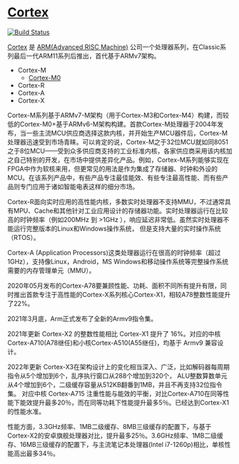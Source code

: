 ﻿# [Cortex](https://doc.soc.xin/architecture/index.html)

[![Build Status](https://github.com/SoCXin/Cortex/workflows/docs/badge.svg)](https://github.com/SoCXin/Cortex)


[Cortex](https://doc.soc.xin/architecture/arm.html) 是 [ARM(Advanced RISC Machine)](https://www.arm.com/) 公司一个处理器系列，在Classic系列最后一代ARM11系列后推出，首代基于ARMv7架构。

* Cortex-M
    * [Cortex-M0](https://www.soc.xin/Cortex-M0)
* Cortex-R
* Cortex-A
* Cortex-X


Cortex-M系列基于ARMv7-M架构（用于Cortex-M3和Cortex-M4）构建，而较低的Cortex-M0+基于ARMv6-M架构构建。首款Cortex-M处理器于2004年发布，当一些主流MCU供应商选择这款内核，并开始生产MCU器件后，Cortex-M处理器迅速受到市场青睐。可以肯定的说，Cortex-M之于32位MCU就如同8051之于8位MCU——受到众多供应商支持的工业标准内核，各家供应商采用该内核加之自己特别的开发，在市场中提供差异化产品。例如，Cortex-M系列能够实现在FPGA中作为软核来用，但更常见的用法是作为集成了存储器、时钟和外设的MCU。在该系列产品中，有些产品专注最佳能效、有些专注最高性能、而有些产品则专门应用于诸如智能电表这样的细分市场。

Cortex-R面向实时应用的高性能内核，多数实时处理器不支持MMU，不过通常具有MPU、Cache和其他针对工业应用设计的存储器功能。实时处理器运行在比较高的时钟频率（例如200MHz 到 >1GHz ），响应延迟非常低。虽然实时处理器不能运行完整版本的Linux和Windows操作系统， 但是支持大量的实时操作系统（RTOS）。

Cortex-A (Application Processors)这类处理器运行在很高的时钟频率（超过1GHz），支持像Linux，Android，MS Windows和移动操作系统等完整操作系统需要的内存管理单元（MMU）。

2020年05月发布的Cortex-A78要兼顾性能、功耗、面积不同所有提升有限，同时推出首款专注于高性能的Cortex-X系列核心Cortex-X1，相较A78整数性能提升了22%。

2021年3月底，Arm正式发布了全新的Armv9指令集。

2021年更新 Cortex-X2 的整数性能相比 Cortex-X1 提升了 16%。对应的中核Cortex-A710(A78继任)和小核Cortex-A510(A55继任)，均基于 Armv9 兼容设计。

2022年更新 Cortex-X3在架构设计上的变化相当深入、广泛，比如解码器每周期指令从5个增加到6个，乱序执行窗口从288个增加到320个， ALU整数算数单元从4个增加到6个，二级缓存容量从512KB翻番到1MB，并且不再支持32位指令集。
对应中核 Cortex-A715 注重性能与能效的平衡，对比Cortex-A710在同等性能下能效提升最多20％，而在同等功耗下性能提升最多5％。已经达到Cortex-X1的性能水准。

性能方面，3.3GHz频率、1MB二级缓存、8MB三级缓存的配置下，与基于Cortex-X2的安卓旗舰处理器对比，提升最多25％。3.6GHz频率、1MB二级缓存、16MB三级缓存的配置下，与主流笔记本处理器(Intel i7-1260p)相比，单核性能高出最多34％。
